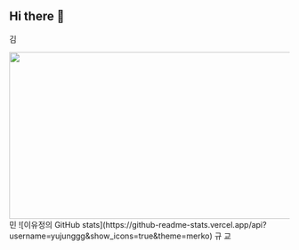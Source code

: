## Hi there 👋
김

<a href="https://github.com/devxb/gitanimals">
<img
  src="https://render.gitanimals.org/farms/yujunggg"
  width="600"
  height="300"
/>
</a>
민
![이유정의 GitHub stats](https://github-readme-stats.vercel.app/api?username=yujunggg&show_icons=true&theme=merko)
규
교
<!--
**yujunggg/yujunggg** is a ✨ _special_ ✨ repository because its `README.md` (this file) appears on your GitHub profile.

Here are some ideas to get you started:
- 🔭 I’m currently working on ...
- 🌱 I’m currently learning ...
- 👯 I’m looking to collaborate on ...
- 🤔 I’m looking for help with ...
- 💬 Ask me about ...
- 📫 How to reach me: ...
- 😄 Pronouns: ...
- ⚡ Fun fact: ...
-->
